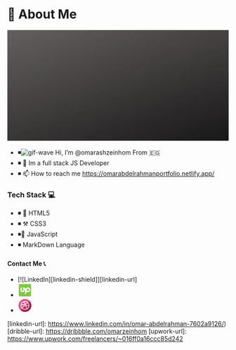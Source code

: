 # 🦱 About Me 

![intro-image][intro-image]


- ◾![gif-wave][gif-wave] Hi, I’m @omarashzeinhom From 🇪🇬
- ◾ 👀 Im a full stack JS Developer
- ◾ 📫 How to reach me https://omarabdelrahmanportfolio.netlify.app/


### Tech Stack 💻

- ◾ 🔧 HTML5 
- ◾ ⚒️ CSS3
- ◾🔩 JavaScript 
- ◾ MarkDown Language 


#### Contact Me 📞
- [![LinkedIn][linkedin-shield]][linkedin-url]
- ![upwork-image][upwork-image]
- ![dribbble-image][dribbble-image]

<!---
omarashzeinhom/omarashzeinhom is a ✨ special ✨ repository because its `README.md` (this file) appears on your GitHub profile.
You can click the Preview link to take a look at your changes.
--->


<!-- MARKDOWN LINKS & IMAGES -->

<!-- https://www.markdownguide.org/basic-syntax/#reference-style-links -->

[intro-image]: img/gifaboutme.gif
[gif-wave]: https://cdn.jsdelivr.net/gh/Readme-Workflows/Readme-Icons@main/icons/gifs/wave.gif
<!-- urls -->
[linkedin-url]: https://www.linkedin.com/in/omar-abdelrahman-7602a9126/)
[dribble-url]: https://dribbble.com/omarzeinhom
[upwork-url]: https://www.upwork.com/freelancers/~016ff0a16ccc85d242
<!-- icon images -->
[linkedin-image]: img/linkedin_11601.png
[dribbble-image]: img/dribble_logo_icon_154493.png
[upwork-image]:  img/upwork_94116.png


